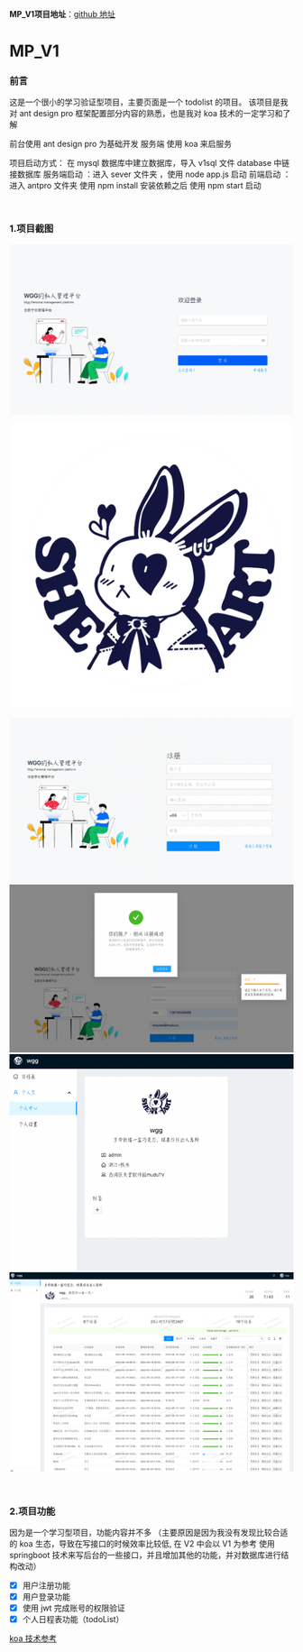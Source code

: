 **MP_V1项目地址**：[github 地址](https://github.com/SSDWGG/MP_V1.git)

# MP_V1

### 前言

这是一个很小的学习验证型项目，主要页面是一个 todolist 的项目。
该项目是我对 ant design pro 框架配置部分内容的熟悉，也是我对 koa 技术的一定学习和了解

前台使用 ant design pro 为基础开发
服务端 使用 koa 来启服务

项目启动方式：
在 mysql 数据库中建立数据库，导入 v1sql 文件
database 中链接数据库
服务端启动 ：进入 sever 文件夹 ，使用 node app.js 启动
前端启动 ： 进入 antpro 文件夹 使用 npm install 安装依赖之后 使用 npm start 启动

<br/>

### 1.项目截图

![登录](V1_imgList/login.png)

![测试](https://github.com/SSDWGG/ImgRepository/blob/main/rabbitlogo.png)

![注册](V1_imgList/register.png)
![注册结果](V1_imgList/registerResult.png)
![个人账号中心](V1_imgList/account.png)
![日程表todolist](V1_imgList/todoList.png)

<br/>

### 2.项目功能

因为是一个学习型项目，功能内容并不多
（主要原因是因为我没有发现比较合适的 koa 生态，导致在写接口的时候效率比较低,
在 V2 中会以 V1 为参考 使用 springboot 技术来写后台的一些接口，并且增加其他的功能，并对数据库进行结构改动）

- [x] 用户注册功能
- [x] 用户登录功能
- [x] 使用 jwt 完成账号的权限验证
- [x] 个人日程表功能（todoList）

[koa 技术参考](https://blog.csdn.net/sinat_17775997/article/details/123916855?spm=1001.2014.3001.5502)

<br/>
